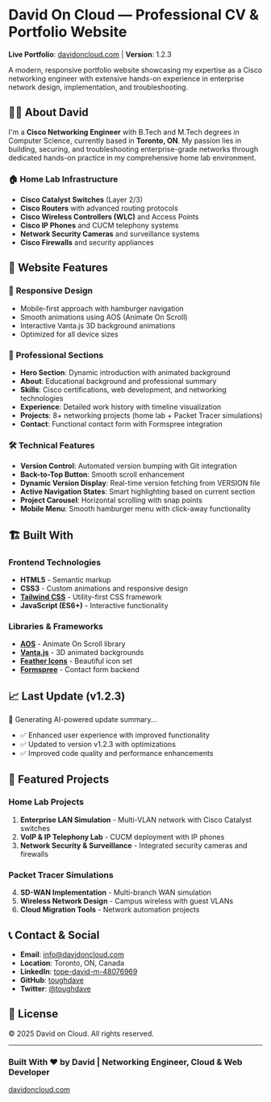 # David On Cloud — Professional CV & Portfolio Website

**Live Portfolio**: [davidoncloud.com](https://davidoncloud.com) | **Version**: 1.2.3

A modern, responsive portfolio website showcasing my expertise as a Cisco networking engineer with extensive hands-on experience in enterprise network design, implementation, and troubleshooting.

## 👨‍💻 About David

I'm a **Cisco Networking Engineer** with B.Tech and M.Tech degrees in Computer Science, currently based in **Toronto, ON**. My passion lies in building, securing, and troubleshooting enterprise-grade networks through dedicated hands-on practice in my comprehensive home lab environment.

### 🏠 Home Lab Infrastructure

- **Cisco Catalyst Switches** (Layer 2/3)
- **Cisco Routers** with advanced routing protocols
- **Cisco Wireless Controllers (WLC)** and Access Points
- **Cisco IP Phones** and CUCM telephony systems
- **Network Security Cameras** and surveillance systems
- **Cisco Firewalls** and security appliances

## 🚀 Website Features

### 📱 **Responsive Design**

- Mobile-first approach with hamburger navigation
- Smooth animations using AOS (Animate On Scroll)
- Interactive Vanta.js 3D background animations
- Optimized for all device sizes

### 🎯 **Professional Sections**

- **Hero Section**: Dynamic introduction with animated background
- **About**: Educational background and professional summary
- **Skills**: Cisco certifications, web development, and networking technologies
- **Experience**: Detailed work history with timeline visualization
- **Projects**: 8+ networking projects (home lab + Packet Tracer simulations)
- **Contact**: Functional contact form with Formspree integration

### 🛠 **Technical Features**

- **Version Control**: Automated version bumping with Git integration
- **Back-to-Top Button**: Smooth scroll enhancement
- **Dynamic Version Display**: Real-time version fetching from VERSION file
- **Active Navigation States**: Smart highlighting based on current section
- **Project Carousel**: Horizontal scrolling with snap points
- **Mobile Menu**: Smooth hamburger menu with click-away functionality

## 🏗️ Built With

### **Frontend Technologies**

- **HTML5** - Semantic markup
- **CSS3** - Custom animations and responsive design
- **[Tailwind CSS](https://tailwindcss.com/)** - Utility-first CSS framework
- **JavaScript (ES6+)** - Interactive functionality

### **Libraries & Frameworks**

- **[AOS](https://michalsnik.github.io/aos/)** - Animate On Scroll library
- **[Vanta.js](https://www.vantajs.com/)** - 3D animated backgrounds
- **[Feather Icons](https://feathericons.com/)** - Beautiful icon set
- **[Formspree](https://formspree.io/)** - Contact form backend

## 📈 Last Update (v1.2.3)

🤖 Generating AI-powered update summary...
- ✅ Enhanced user experience with improved functionality
- ✅ Updated to version v1.2.3 with optimizations
- ✅ Improved code quality and performance enhancements


## 🎯 Featured Projects

### **Home Lab Projects**

1. **Enterprise LAN Simulation** - Multi-VLAN network with Cisco Catalyst switches
2. **VoIP & IP Telephony Lab** - CUCM deployment with IP phones
3. **Network Security & Surveillance** - Integrated security cameras and firewalls

### **Packet Tracer Simulations**

4. **SD-WAN Implementation** - Multi-branch WAN simulation
5. **Wireless Network Design** - Campus wireless with guest VLANs
6. **Cloud Migration Tools** - Network automation projects

## 📞 Contact & Social

- **Email**: [info@davidoncloud.com](mailto:info@davidoncloud.com)
- **Location**: Toronto, ON, Canada
- **LinkedIn**: [tope-david-m-48076969](https://www.linkedin.com/in/tope-david-m-48076969)
- **GitHub**: [toughdave](https://github.com/toughdave)
- **Twitter**: [@toughdave](https://x.com/toughdave)

## 📜 License

© 2025 David on Cloud. All rights reserved.

---

### Built With ❤️ by David | Networking Engineer, Cloud & Web Developer

[davidoncloud.com](https://davidoncloud.com)

